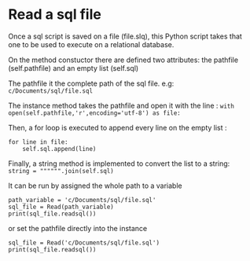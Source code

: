 # Read a sql file
Once a sql script is saved on a file (file.slq), this Python script takes that one to be used to execute on a relational database.

On the method constuctor there are defined two attributes: the pathfile (self.pathfile) and an empty list (self.sql)

The pathfile it the complete path of the sql file. e.g: ```c/Documents/sql/file.sql```

The instance method takes the pathfile and open it with the line : ```with open(self.pathfile,'r',encoding='utf-8') as file:```

Then, a for loop is executed to append every line on the empty list : 
```
for line in file:
    self.sql.append(line)
``` 

Finally, a string method is implemented to convert the list to a string: ``` string = """""".join(self.sql)```

It can be run by assigned the whole path to a variable
```
path_variable = 'c/Documents/sql/file.sql'
sql_file = Read(path_variable)
print(sql_file.readsql())
```
or set the pathfile directly into the instance
```
sql_file = Read('c/Documents/sql/file.sql')
print(sql_file.readsql())
```

